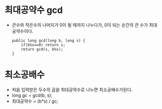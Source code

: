 # 최대공약수 gcd
* 큰수와 작은수의 나머지가 0이 될 때까지 나누다가, 0이 되는 순간의 큰 수가 최대공약수이다.

      public long gcd(long b, long s) {
          if(b%s==0) return s;
          return gcd(s, b%s);
      }

# 최소공배수
* 처음 입력받은 두수의 곱을 최대공약수로 나누면 최소공배수가된다.
* long gc = gcd(b, s);
* 최대공약수 = (b*s) / gc;

